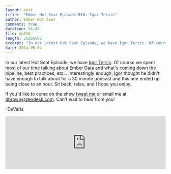 ```yaml
---
layout: post
title:  "Ember Hot Seat Episode 016: Igor Terzic"
author: Ember Hot Seat
comments: true
duration: 54:43
file: ep016
length: 26266563
excerpt: "In our latest Hot Seat Episode, we have Igor Terzic. Of course we spent most of our time talking about Ember Data and what's coming down the pipeline, best practices, etc... Interestingly enough, Igor thought he didn't have enough to talk about for a 30 minute podcast and this one ended up being close to an hour. Sit back, relax, and I hope you enjoy."
date: 2014-05-04
---
```

In our latest Hot Seat Episode, we have [Igor Terzic](https://twitter.com/terzicigor). Of course we spent most of our time talking about Ember Data and what's coming down the pipeline, best practices, etc... Interestingly enough, Igor thought he didn't have enough to talk about for a 30 minute podcast and this one ended up being close to an hour. Sit back, relax, and I hope you enjoy.

If you'd like to come on the show [tweet me](https://twitter.com/emberhotseat) or email me at <dbrown@zendesk.com>. Can't wait to hear from you!

-DeVaris

<iframe width="100%" height="166" scrolling="no" frameborder="no" src="https://w.soundcloud.com/player/?url=https%3A//api.soundcloud.com/tracks/147973697&amp;color=ff5500&amp;auto_play=false&amp;hide_related=false&amp;show_artwork=true"> </iframe>